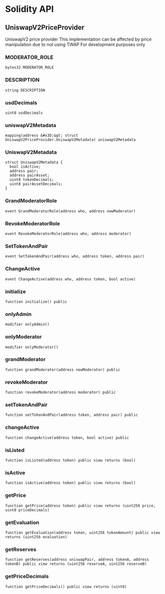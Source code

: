 # Solidity API

## UniswapV2PriceProvider

UniswapV2 price provider
This implementation can be affected by price manipulation due to not using TWAP
For development purposes only

### MODERATOR_ROLE

```solidity
bytes32 MODERATOR_ROLE
```

### DESCRIPTION

```solidity
string DESCRIPTION
```

### usdDecimals

```solidity
uint8 usdDecimals
```

### uniswapV2Metadata

```solidity
mapping(address &#x3D;&gt; struct UniswapV2PriceProvider.UniswapV2Metadata) uniswapV2Metadata
```

### UniswapV2Metadata

```solidity
struct UniswapV2Metadata {
  bool isActive;
  address pair;
  address pairAsset;
  uint8 tokenDecimals;
  uint8 pairAssetDecimals;
}
```

### GrandModeratorRole

```solidity
event GrandModeratorRole(address who, address newModerator)
```

### RevokeModeratorRole

```solidity
event RevokeModeratorRole(address who, address moderator)
```

### SetTokenAndPair

```solidity
event SetTokenAndPair(address who, address token, address pair)
```

### ChangeActive

```solidity
event ChangeActive(address who, address token, bool active)
```

### initialize

```solidity
function initialize() public
```

### onlyAdmin

```solidity
modifier onlyAdmin()
```

### onlyModerator

```solidity
modifier onlyModerator()
```

### grandModerator

```solidity
function grandModerator(address newModerator) public
```

### revokeModerator

```solidity
function revokeModerator(address moderator) public
```

### setTokenAndPair

```solidity
function setTokenAndPair(address token, address pair) public
```

### changeActive

```solidity
function changeActive(address token, bool active) public
```

### isListed

```solidity
function isListed(address token) public view returns (bool)
```

### isActive

```solidity
function isActive(address token) public view returns (bool)
```

### getPrice

```solidity
function getPrice(address token) public view returns (uint256 price, uint8 priceDecimals)
```

### getEvaluation

```solidity
function getEvaluation(address token, uint256 tokenAmount) public view returns (uint256 evaluation)
```

### getReserves

```solidity
function getReserves(address uniswapPair, address tokenA, address tokenB) public view returns (uint256 reserveA, uint256 reserveB)
```

### getPriceDecimals

```solidity
function getPriceDecimals() public view returns (uint8)
```

